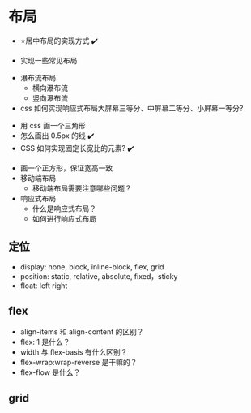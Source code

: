 # 布局

- ⭐居中布局的实现方式 :heavy_check_mark:
<!-- https://juejin.cn/post/6844903982960214029#heading-20 -->
<!-- inline
block
  定宽高
    margin: 0 auto
    absolute + 定位
  不定宽高
    flex
    grid
    transform
    display: table-cell -->
- 实现一些常见布局
<!-- https://juejin.cn/post/6844903574929932301#heading-37 -->
<!-- 从这几个方面考虑：flex grid position:absolute float table vh -->
- 瀑布流布局
  - 横向瀑布流
  - 竖向瀑布流
- css 如何实现响应式布局大屏幕三等分、中屏幕二等分、小屏幕一等分?
<!-- https://github.com/shfshanyue/Daily-Question/issues/473 -->
- 用 css 画一个三角形
  <!-- https://blog.csdn.net/weixin_36270908/article/details/98947183 -->
- 怎么画出 0.5px 的线 :heavy_check_mark:
  <!-- https://blog.csdn.net/qq_42068550/article/details/101162325 -->
  <!-- 缩放
  1.<meta name="viewport" content="width=device-width, initial-scale=0.5, minimum-scale=0.5, maximum-scale=0.5"/>
  2.transform: scale(0.5,0.5); -->
- CSS 如何实现固定长宽比的元素? :heavy_check_mark:
<!-- https://q.shanyue.tech/fe/css/547.html -->
<!-- 第一种方法:padding
父元素 height:0,padding-top:75%
子元素: position: absolute
第二种方法:aspect-ratio:1/1 -->
- 画一个正方形，保证宽高一致
  <!-- .box {
    width: 100vw
    .item {
      padding: 100%
    }
  } -->
- 移动端布局
  - 移动端布局需要注意哪些问题？
  <!-- 有道云 -->
- 响应式布局
  - 什么是响应式布局？
  <!-- 能根据不同设备采用不同的样式 -->
  - 如何进行响应式布局
  <!-- 有道云 -->

## 定位

- display: none, block, inline-block, flex, grid
- position: static, relative, absolute, fixed，sticky
- float: left right

## flex

- align-items 和 align-content 的区别？
- flex: 1 是什么？
- width 与 flex-basis 有什么区别？
  <!-- https://mp.weixin.qq.com/s/PJhygm_cciOFZQlK6tHcQQ -->
  <!-- 1.flex-direction为column时,flex-basis为height
  2.flex-basis为理想值，实际中可能会被压缩 -->
- flex-wrap:wrap-reverse 是干嘛的？
- flex-flow 是什么？
  <!-- flex-direction和flex-wrap的合体 -->

## grid